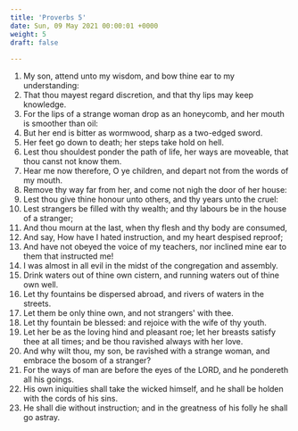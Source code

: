 ```yaml
---
title: 'Proverbs 5'
date: Sun, 09 May 2021 00:00:01 +0000
weight: 5
draft: false
  
---
```


1. My son, attend unto my wisdom, and bow thine ear to my understanding:
2. That thou mayest regard discretion, and that thy lips may keep knowledge.
3. For the lips of a strange woman drop as an honeycomb, and her mouth is smoother than oil:
4. But her end is bitter as wormwood, sharp as a two-edged sword.
5. Her feet go down to death; her steps take hold on hell.
6. Lest thou shouldest ponder the path of life, her ways are moveable, that thou canst not know them.
7. Hear me now therefore, O ye children, and depart not from the words of my mouth.
8. Remove thy way far from her, and come not nigh the door of her house:
9. Lest thou give thine honour unto others, and thy years unto the cruel:
10. Lest strangers be filled with thy wealth; and thy labours be in the house of a stranger;
11. And thou mourn at the last, when thy flesh and thy body are consumed,
12. And say, How have I hated instruction, and my heart despised reproof;
13. And have not obeyed the voice of my teachers, nor inclined mine ear to them that instructed me!
14. I was almost in all evil in the midst of the congregation and assembly.
15. Drink waters out of thine own cistern, and running waters out of thine own well.
16. Let thy fountains be dispersed abroad, and rivers of waters in the streets.
17. Let them be only thine own, and not strangers' with thee.
18. Let thy fountain be blessed: and rejoice with the wife of thy youth.
19. Let her be as the loving hind and pleasant roe; let her breasts satisfy thee at all times; and be thou ravished always with her love.
20. And why wilt thou, my son, be ravished with a strange woman, and embrace the bosom of a stranger?
21. For the ways of man are before the eyes of the LORD, and he pondereth all his goings.
22. His own iniquities shall take the wicked himself, and he shall be holden with the cords of his sins.
23. He shall die without instruction; and in the greatness of his folly he shall go astray.
